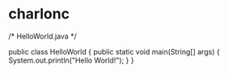 # charlonc
/* HelloWorld.java
 */

public class HelloWorld
{
	public static void main(String[] args) {
		System.out.println("Hello World!");
	}
}
